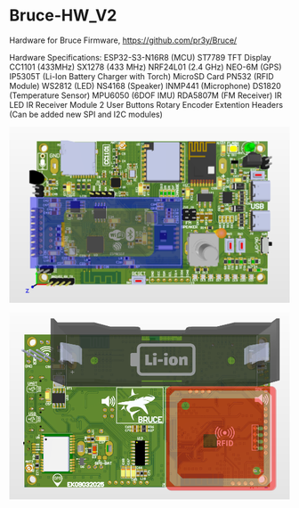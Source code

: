 # Bruce-HW_V2
Hardware for Bruce Firmware, https://github.com/pr3y/Bruce/

Hardware Specifications:
ESP32-S3-N16R8 (MCU)
ST7789 TFT Display
CC1101 (433MHz)
SX1278 (433 MHz)
NRF24L01 (2.4 GHz)
NEO-6M (GPS)
IP5305T (Li-Ion Battery Charger with Torch)
MicroSD Card
PN532 (RFID Module)
WS2812 (LED)
NS4168 (Speaker)
INMP441 (Microphone)
DS1820 (Temperature Sensor)
MPU6050 (6DOF IMU)
RDA5807M (FM Receiver)
IR LED
IR Receiver Module
2 User Buttons
Rotary Encoder
Extention Headers (Can be added new SPI and I2C modules)

![alt text](https://github.com/e135193/Bruce-HW_V2/blob/main/top-view.png)

![alt text](https://github.com/e135193/Bruce-HW_V2/blob/main/bottom-view.png)

